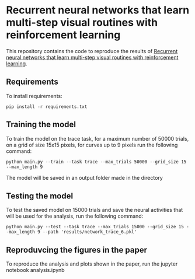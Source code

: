 # Recurrent neural networks that learn multi-step visual routines with reinforcement learning

This repository contains the code to reproduce the results of [Recurrent neural networks that learn multi-step visual routines with reinforcement learning](https://www.biorxiv.org/content/10.1101/2023.07.03.547198v3).

## Requirements 

To install requirements:
 ```
 pip install -r requirements.txt
```

## Training the model

To train the model on the trace task, for a maximum number of 50000 trials, on a grid of size 15x15 pixels, for curves up to 9 pixels run the following command:

```
python main.py --train --task trace --max_trials 50000 --grid_size 15 --max_length 9
```
The model will be saved in an output folder made in the directory

## Testing the model

To test the saved model on 15000 trials and save the neural activities that will be used for the analysis, run the following command:
```
python main.py --test --task trace --max_trials 15000 --grid_size 15 --max_length 9 --path 'results/network_trace_6.pkl'
```

## Reproduvcing the figures in the paper

To reproduce the analysis and plots shown in the paper, run the jupyter notebook analysis.ipynb

